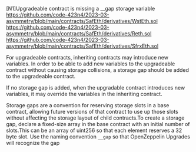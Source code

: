 [N1]Upgradeable contract is missing a __gap storage variable
https://github.com/code-423n4/2023-03-asymmetry/blob/main/contracts/SafEth/derivatives/WstEth.sol
https://github.com/code-423n4/2023-03-asymmetry/blob/main/contracts/SafEth/derivatives/Reth.sol
https://github.com/code-423n4/2023-03-asymmetry/blob/main/contracts/SafEth/derivatives/SfrxEth.sol

For upgradeable contracts, inheriting contracts may introduce new variables. In order to be able to add new variables to the upgradeable contract without causing storage collisions, a storage gap should be added to the upgradeable contract.

If no storage gap is added, when the upgradable contract introduces new variables, it may override the variables in the inheriting contract.

Storage gaps are a convention for reserving storage slots in a base contract, allowing future versions of that contract to use up those slots without affecting the storage layout of child contracts.To create a storage gap, declare a fixed-size array in the base contract with an initial number of slots.This can be an array of uint256 so that each element reserves a 32 byte slot. Use the naming convention `__gap` so that OpenZeppelin Upgrades will recognize the gap